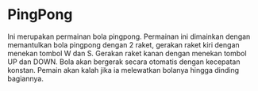 # PingPong

Ini merupakan permainan bola pingpong. Permainan ini dimainkan dengan memantulkan bola pingpong dengan 2 raket, gerakan raket kiri dengan menekan tombol W dan S. Gerakan raket kanan dengan menekan tombol UP dan DOWN.
Bola akan bergerak secara otomatis dengan kecepatan konstan. Pemain akan kalah jika ia melewatkan bolanya hingga dinding bagiannya.
